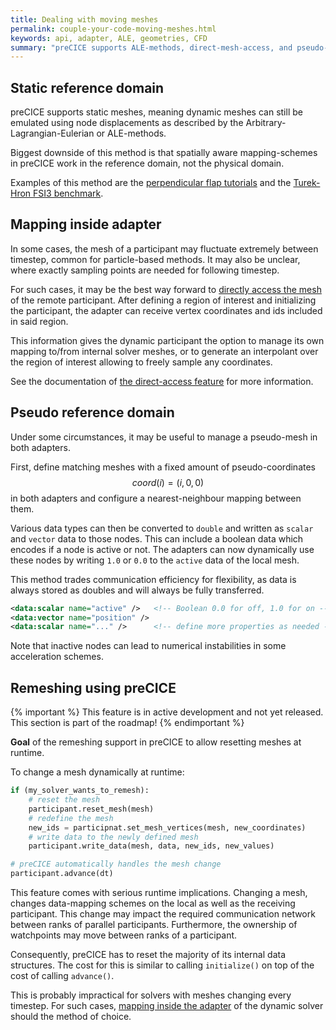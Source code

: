 ```yaml
---
title: Dealing with moving meshes
permalink: couple-your-code-moving-meshes.html
keywords: api, adapter, ALE, geometries, CFD
summary: "preCICE supports ALE-methods, direct-mesh-access, and pseudo-meshes to handle most scenarios of moving meshes. A remeshing API is on the roadmap and being actively developped."
---
```


## Static reference domain

preCICE supports static meshes, meaning dynamic meshes can still be emulated using node displacements as described by the Arbitrary-Lagrangian-Eulerian or ALE-methods.

Biggest downside of this method is that spatially aware mapping-schemes in preCICE work in the reference domain, not the physical domain.

Examples of this method are the [perpendicular flap tutorials](tutorials-perpendicular-flap) and the [Turek-Hron FSI3 benchmark](tutorials-turek-hron-fsi3).

## Mapping inside adapter

In some cases, the mesh of a participant may fluctuate extremely between timestep, common for particle-based methods.
It may also be unclear, where exactly sampling points are needed for following timestep.

For such cases, it may be the best way forward to [directly access the mesh](couple-your-code-direct-access) of the remote participant.
After defining a region of interest and initializing the participant, the adapter can receive vertex coordinates and ids included in said region.

This information gives the dynamic participant the option to manage its own mapping to/from internal solver meshes, or to generate an interpolant over the region of interest allowing to freely sample any coordinates.

See the documentation of [the direct-access feature](couple-your-code-direct-access) for more information.

## Pseudo reference domain

Under some circumstances, it may be useful to manage a pseudo-mesh in both adapters.

First, define matching meshes with a fixed amount of pseudo-coordinates $$ coord(i) = (i, 0, 0) $$ in both adapters and configure a nearest-neighbour mapping between them.

Various data types can then be converted to `double` and written as `scalar` and `vector` data to those nodes.
This can include a boolean data which encodes if a node is active or not.
The adapters can now dynamically use these nodes by writing `1.0` or `0.0` to the `active` data of the local mesh.

This method trades communication efficiency for flexibility, as data is always stored as doubles and will always be fully transferred.

```xml
<data:scalar name="active" />   <!-- Boolean 0.0 for off, 1.0 for on -->
<data:vector name="position" />
<data:scalar name="..." />      <!-- define more properties as needed -->
```

Note that inactive nodes can lead to numerical instabilities in some acceleration schemes.

## Remeshing using preCICE

{% important %}
This feature is in active development and not yet released. This section is part of the roadmap!
{% endimportant %}

**Goal** of the remeshing support in preCICE to allow resetting meshes at runtime.

To change a mesh dynamically at runtime:

```python
if (my_solver_wants_to_remesh):
    # reset the mesh
    participant.reset_mesh(mesh)
    # redefine the mesh
    new_ids = participnat.set_mesh_vertices(mesh, new_coordinates)
    # write data to the newly defined mesh
    participant.write_data(mesh, data, new_ids, new_values)

# preCICE automatically handles the mesh change
participant.advance(dt)
```

This feature comes with serious runtime implications.
Changing a mesh, changes data-mapping schemes on the local as well as the receiving participant.
This change may impact the required communication network between ranks of parallel participants.
Furthermore, the ownership of watchpoints may move between ranks of a participant.

Consequently, preCICE has to reset the majority of its internal data structures.
The cost for this is similar to calling `initialize()` on top of the cost of calling `advance()`.

This is probably impractical for solvers with meshes changing every timestep.
For such cases, [mapping inside the adapter](#mapping-inside-adapter) of the dynamic solver should the method of choice.

